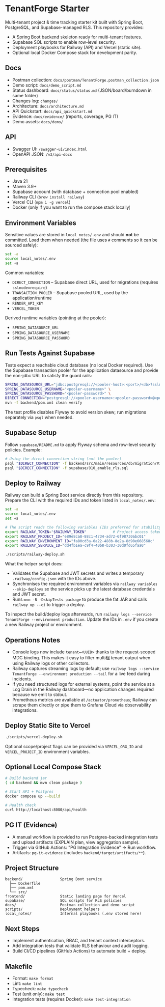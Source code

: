 # TenantForge Starter

Multi-tenant project & time tracking starter kit built with Spring Boot, PostgreSQL, and Supabase-managed RLS. This repository provides:

- A Spring Boot backend skeleton ready for multi-tenant features.
- Supabase SQL scripts to enable row-level security.
- Deployment playbooks for Railway (API) and Vercel (static site).
- Optional local Docker Compose stack for development parity.

## Docs
- Postman collection: `docs/postman/TenantForge.postman_collection.json`
- Demo script: `docs/demo_script.md`
- Status dashboard: `docs/status/status.md` (JSON/board/burndown in same folder)
- Changes log: `changes/`
- Architecture: `docs/architecture.md`
- API Quickstart: `docs/api_quickstart.md`
- Evidence: `docs/evidence/` (reports, coverage, PG IT)
- Demo assets: `docs/demo/`

## API
- Swagger UI: `/swagger-ui/index.html`
- OpenAPI JSON: `/v3/api-docs`

## Prerequisites
- Java 21
- Maven 3.9+
- Supabase account (with database + connection pool enabled)
- Railway CLI (`brew install railway`)
- Vercel CLI (`npm i -g vercel`)
- Docker (only if you want to run the compose stack locally)

## Environment Variables
Sensitive values are stored in `local_notes/.env` and should **not** be committed. Load them when needed (the file uses `#` comments so it can be sourced safely):

```bash
set -a
source local_notes/.env
set +a
```

Common variables:
- `DIRECT_CONNECTION` – Supabase direct URL, used for migrations (requires `sslmode=require`)
- `TRANSACTION_POOLER` – Supabase pooled URL, used by the application/runtime
- `RENDER_API_KEY`
- `VERCEL_TOKEN`

Derived runtime variables (pointing at the pooler):
- `SPRING_DATASOURCE_URL`
- `SPRING_DATASOURCE_USERNAME`
- `SPRING_DATASOURCE_PASSWORD`

## Run Tests Against Supabase
Tests expect a reachable cloud database (no local Docker required). Use the Supabase transaction pooler for the application datasource and provide the non-jdbc URL to satisfy the guard rails:

```bash
SPRING_DATASOURCE_URL="jdbc:postgresql://<pooler-host>:<port>/<db>?sslmode=require" \
SPRING_DATASOURCE_USERNAME="<pooler-username>" \
SPRING_DATASOURCE_PASSWORD="<pooler-password>" \
DIRECT_CONNECTION="postgresql://<pooler-username>:<pooler-password>@<pooler-host>:<port>/<db>" \
mvn -f backend/pom.xml clean verify
```

The test profile disables Flyway to avoid version skew; run migrations separately via `psql` when needed.

## Supabase Setup
Follow `supabase/README.md` to apply Flyway schema and row-level security policies. Example:

```bash
# Using the direct connection string (not the pooler)
psql "$DIRECT_CONNECTION" -f backend/src/main/resources/db/migration/V1__init_schema.sql
psql "$DIRECT_CONNECTION" -f supabase/010_enable_rls.sql
```

## Deploy to Railway

Railway can build a Spring Boot service directly from this repository. Prepare the CLI with the required IDs and token listed in `local_notes/.env`:

```bash
set -a
source local_notes/.env
set +a

# The script reads the following variables (IDs preferred for stability):
export RAILWAY_TOKEN="$RAILWAY_TOKEN"            # Project access token
export RAILWAY_PROJECT_ID="e89e8ca8-88c1-4734-ad72-6f98730abc01"
export RAILWAY_ENVIRONMENT_ID="fa80cd3a-0a22-488b-8e2a-8d98e668568c"
export RAILWAY_SERVICE_ID="dd4fb1ea-c9f4-40b8-b303-30d0fd65faa0"

./scripts/railway-deploy.sh
```

What the helper script does:
- Validates the Supabase and JWT secrets and writes a temporary `.railway/config.json` with the IDs above.
- Synchronises the required environment variables via `railway variables --skip-deploys` so the service picks up the latest database credentials and JWT secret.
- Runs `mvn -B -DskipTests package` to produce the fat JAR and calls `railway up --ci` to trigger a deploy.

To inspect the build/deploy logs afterwards, run `railway logs --service TenantForge --environment production`. Update the IDs in `.env` if you create a new Railway project or environment.

## Operations Notes

- Console logs now include `tenant=<UUID>` thanks to the request-scoped MDC binding. This makes it easy to filter multi租 tenant output when using Railway logs or other collectors.
- Railway captures streaming logs by default; use `railway logs --service TenantForge --environment production --tail` for a live feed during incidents.
- If you need structured logs for external systems, point the service at a Log Drain in the Railway dashboard—no application changes required because we emit to stdout.
- Prometheus metrics are available at `/actuator/prometheus`; Railway can scrape them directly or pipe them to Grafana Cloud via observability integrations.

## Deploy Static Site to Vercel

```bash
./scripts/vercel-deploy.sh
```

Optional scope/project flags can be provided via `VERCEL_ORG_ID` and `VERCEL_PROJECT_ID` environment variables.

## Optional Local Compose Stack

```bash
# Build backend jar
( cd backend && mvn clean package )

# Start API + Postgres
docker compose up --build

# Health check
curl http://localhost:8080/api/health
```

## PG IT (Evidence)
- A manual workflow is provided to run Postgres-backed integration tests and upload artifacts (EXPLAIN plan, view aggregation sample).
- Trigger via GitHub Actions: "PG Integration Evidence" → Run workflow.
- Artifacts: `pg-it-evidence` (includes `backend/target/artifacts/**`).

## Project Structure
```
backend/                 Spring Boot service
  ├── Dockerfile
  ├── pom.xml
  └── src/
frontend/                Static landing page for Vercel
supabase/                SQL scripts for RLS policies
docs/                    Postman collection and demo script
scripts/                 Deployment helpers
local_notes/             Internal playbooks (.env stored here)
```

## Next Steps
- Implement authentication, RBAC, and tenant context interceptors.
- Add integration tests that validate RLS behaviour and audit logging.
- Build CI/CD pipelines (GitHub Actions) to automate build + deploy.
## Makefile
- Format: `make format`
- Lint: `make lint`
- Typecheck: `make typecheck`
- Test (unit only): `make test`
- Integration tests (requires Docker): `make test-integration`
